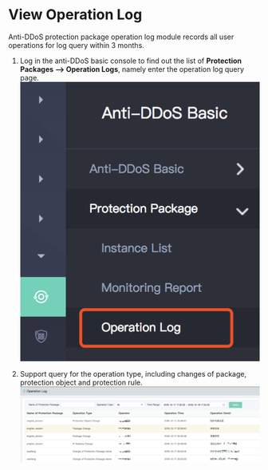 # View Operation Log

Anti-DDoS protection package operation log module records all user operations for log query within 3 months.

1. Log in the anti-DDoS basic console to find out the list of **Protection Packages --> Operation Logs**, namely enter the operation log query page.</br>
![防护包-操作日志菜单](../../../../image/Anti-DDoS-Protection-Package/防护包-操作日志菜单.png)

2. Support query for the operation type, including changes of package, protection object and protection rule.</br>
![操作日志](../../../../image/Anti-DDoS-Protection-Package/操作日志.png)
